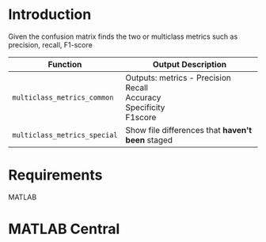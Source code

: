 # Introduction
Given the confusion matrix finds the two or multiclass metrics such as precision, recall, F1-score

| Function | Output Description |
| --- | --- |
| `multiclass_metrics_common` | Outputs: metrics - Precision <br> Recall <br> Accuracy <br> Specificity <br> F1score |
| `multiclass_metrics_special` | Show file differences that **haven't been** staged |



# Requirements
MATLAB <br />


# MATLAB Central




